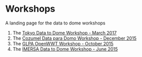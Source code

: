 # Workshops
A landing page for the data to dome workshops

1.  The [Tokyo Data to Dome Workshop - March 2017](https://github.com/IPSScienceVisualization/Workshops/tree/master/Tokyo2017)
2.  The [Cozumel Data para Domo Workshop - December 2015](https://github.com/IPSScienceVisualization/Workshops/blob/master/Cozumel2015.md)
3.  The [GLPA OpenWWT Workshop - October 2015](https://github.com/IPSScienceVisualization/Workshops/blob/master/GLPAworkshop.md)
4.  The [IMERSA Data to Dome Workshop - June 2015](https://github.com/IPSScienceVisualization/python-tutorials/blob/master/WorkshopInstructions.md)

